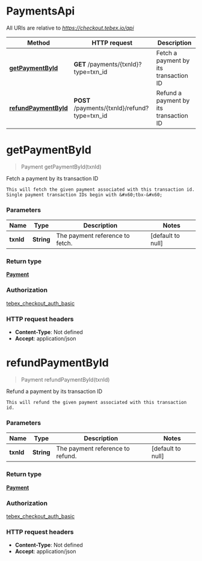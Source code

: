 # PaymentsApi

All URIs are relative to *https://checkout.tebex.io/api*

| Method | HTTP request | Description |
|------------- | ------------- | -------------|
| [**getPaymentById**](PaymentsApi.md#getPaymentById) | **GET** /payments/{txnId}?type&#x3D;txn_id | Fetch a payment by its transaction ID |
| [**refundPaymentById**](PaymentsApi.md#refundPaymentById) | **POST** /payments/{txnId}/refund?type&#x3D;txn_id | Refund a payment by its transaction ID |


<a name="getPaymentById"></a>
# **getPaymentById**
> Payment getPaymentById(txnId)

Fetch a payment by its transaction ID

    This will fetch the given payment associated with this transaction id. Single payment transaction IDs begin with &#x60;tbx-&#x60;

### Parameters

|Name | Type | Description  | Notes |
|------------- | ------------- | ------------- | -------------|
| **txnId** | **String**| The payment reference to fetch. | [default to null] |

### Return type

[**Payment**](../Models/Payment.md)

### Authorization

[tebex_checkout_auth_basic](../README.md#tebex_checkout_auth_basic)

### HTTP request headers

- **Content-Type**: Not defined
- **Accept**: application/json

<a name="refundPaymentById"></a>
# **refundPaymentById**
> Payment refundPaymentById(txnId)

Refund a payment by its transaction ID

    This will refund the given payment associated with this transaction id.

### Parameters

|Name | Type | Description  | Notes |
|------------- | ------------- | ------------- | -------------|
| **txnId** | **String**| The payment reference to refund. | [default to null] |

### Return type

[**Payment**](../Models/Payment.md)

### Authorization

[tebex_checkout_auth_basic](../README.md#tebex_checkout_auth_basic)

### HTTP request headers

- **Content-Type**: Not defined
- **Accept**: application/json

